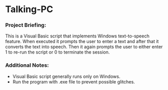 # Talking-PC
### Project Briefing:
This is a Visual Basic script that implements Windows text-to-speech feature. When executed it prompts the user to enter a text and after that it converts the text into speech. Then it again prompts the user to either enter 1 to re-run the script or 0 to terminate the session.
### Additional Notes:
- Visual Basic script generally runs only on Windows.
- Run the program with .exe file to prevent possible glitches.
